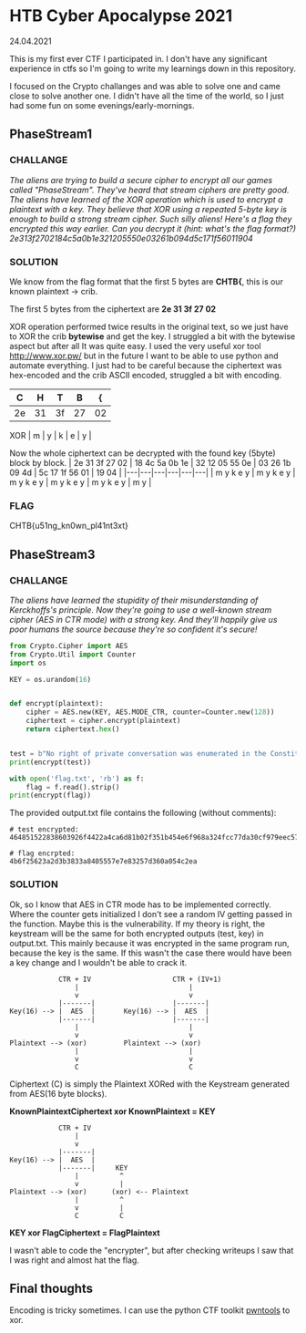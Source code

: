 # HTB Cyber Apocalypse 2021
24.04.2021 

This is my first ever CTF I participated in. I don't have any significant experience in ctfs so I'm going to write my learnings down in this repository.

I focused on the Crypto challanges and was able to solve one and came close to solve another one. I didn't have all the time of the world, so I just had some fun on some evenings/early-mornings.

## PhaseStream1
### CHALLANGE

*The aliens are trying to build a secure cipher to encrypt all our games called "PhaseStream". They've heard that stream ciphers are pretty good. The aliens have learned of the XOR operation which is used to encrypt a plaintext with a key. They believe that XOR using a repeated 5-byte key is enough to build a strong stream cipher. Such silly aliens! Here's a flag they encrypted this way earlier. Can you decrypt it (hint: what's the flag format?) 2e313f2702184c5a0b1e321205550e03261b094d5c171f56011904*

### SOLUTION
We know from the flag format that the first 5 bytes are **CHTB{**, this is our known plaintext -> crib.

The first 5 bytes from the ciphertext are **2e 31 3f 27 02**

XOR operation performed twice results in the original text, so we just have to XOR the crib **bytewise** and get the key. I struggled a bit with the bytewise aspect but after all It was quite easy. I used the very useful xor tool http://www.xor.pw/ but in the future I want to be able to use python and automate everything. I just had to be careful because the ciphertext was hex-encoded and the crib ASCII encoded, struggled a bit with encoding.

| C | H | T | B | { |
|---|---|---|---|---|
| 2e | 31 | 3f | 27 | 02 |
XOR 
| m | y | k | e | y |

Now the whole ciphertext can be decrypted with the found key (5byte) block by block. 
| 2e 31 3f 27 02 | 18 4c 5a 0b 1e | 32 12 05 55 0e | 03 26 1b 09 4d | 5c 17 1f 56 01 | 19 04 |
|---|---|---|---|---|---|
| m y k e y | m y k e y | m y k e y | m y k e y | m y k e y | m y |

### FLAG
CHTB{u51ng_kn0wn_pl41nt3xt}

## PhaseStream3

### CHALLANGE
*The aliens have learned the stupidity of their misunderstanding of Kerckhoffs's principle. Now they're going to use a well-known stream cipher (AES in CTR mode) with a strong key. And they'll happily give us poor humans the source because they're so confident it's secure!*

```python
from Crypto.Cipher import AES
from Crypto.Util import Counter
import os

KEY = os.urandom(16)


def encrypt(plaintext):
    cipher = AES.new(KEY, AES.MODE_CTR, counter=Counter.new(128))
    ciphertext = cipher.encrypt(plaintext)
    return ciphertext.hex()


test = b"No right of private conversation was enumerated in the Constitution. I don't suppose it occurred to anyone at the time that it could be prevented."
print(encrypt(test))

with open('flag.txt', 'rb') as f:
    flag = f.read().strip()
print(encrypt(flag))
```
The provided output.txt file contains the following (without comments):
```
# test encrypted:
464851522838603926f4422a4ca6d81b02f351b454e6f968a324fcc77da30cf979eec57c8675de3bb92f6c21730607066226780a8d4539fcf67f9f5589d150a6c7867140b5a63de2971dc209f480c270882194f288167ed910b64cf627ea6392456fa1b648afd0b239b59652baedc595d4f87634cf7ec4262f8c9581d7f56dc6f836cfe696518ce434ef4616431d4d1b361c

# flag encrpted:
4b6f25623a2d3b3833a8405557e7e83257d360a054c2ea
```
### SOLUTION
Ok, so I know that AES in CTR mode has to be implemented correctly. Where the counter gets initialized I don't see a random IV getting passed in the function.
Maybe this is the vulnerability. If my theory is right, the keystream will be the same for both encrypted outputs (test, key) in output.txt. This mainly because it was encrypted in the same program run, because the key is the same. If this wasn't the case there would have been a key change and I wouldn't be able to crack it.
```
            CTR + IV                    CTR + (IV+1)
                |                           |
                v                           v
            |-------|                   |-------|
Key(16) --> |  AES  |       Key(16) --> |  AES  |
            |-------|                   |-------|
                |                           |
                v                           v
Plaintext --> (xor)         Plaintext --> (xor)
                |                           |
                v                           v
                C                           C
```
Ciphertext (C) is simply the Plaintext XORed with the Keystream generated from AES(16 byte blocks).

**KnownPlaintextCiphertext xor KnownPlaintext = KEY**

```
            CTR + IV             
                |                    
                v                        
            |-------|                
Key(16) --> |  AES  |     
            |-------|     KEY              
                |          ^             
                v          |               
Plaintext --> (xor)      (xor) <-- Plaintext
                |          ^                 
                v          |                   
                C          C                  
```

**KEY xor FlagCiphertext = FlagPlaintext**

I wasn't able to code the "encrypter", but after checking writeups I saw that I was right and almost hat the flag.

## Final thoughts
Encoding is tricky sometimes. I can use the python CTF toolkit [pwntools](https://github.com/Gallopsled/pwntools) to xor.